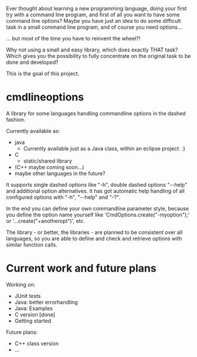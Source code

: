 Ever thought about learning a new programming language, doing your first try with a command line program, and first of all you want to have some command line options?
Maybe you have just an idea to do some difficult task in a small command line program, and of course you need options...

... but most of the time you have to reinvent the wheel?!

Why not using a small and easy library, which does exactly THAT task? Which gives you the possibility to fully concentrate on the original task to be done and developed?



This is the goal of this project.


cmdlineoptions
===============

A library for some languages handling commandline options in the dashed fashion.

Currently available as:
- java
  - Currently available just as a Java class, within an eclipse project. :)
- C
  - static/shared library 
- (C++ maybe coming soon...)
- maybe other languages in the future?

It supports single dashed options like "-h", double dashed options "--help" and additional option alternatives.
It has got automatic help handling of all configured options with "-h", "--help" and "-?".

In the end you can define your own commandline parameter style, because you define the option name yourself like 'CmdOptions.create("-myoption");' or '...create("+anotheropt")', etc.

The library - or better, the libraries - are planned to be consistent over all languages, so you are able to define and check and retrieve options with similar function calls.

Current work and future plans
===============

Working on:
- JUnit tests
- Java: better errorhandling
- Java: Examples
- C version [done]
- Getting started

Future plans:
 - C++ class version
 - ...
